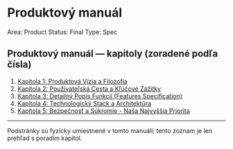 # Produktový manuál

Area: Product
Status: Final
Type: Spec

## Produktový manuál — kapitoly (zoradené podľa čísla)

1. [Kapitola 1: Produktová Vízia a Filozofia](Kapitola%201%20Produktov%C3%A1%20V%C3%ADzia%20a%20Filozofia%20eccce1561f1342ad9a6a4b3613c43783.md)
2. [Kapitola 2: Používateľská Cesta a Kľúčové Zážitky](Kapitola%202%20Pou%C5%BE%C3%ADvate%C4%BEsk%C3%A1%20Cesta%20a%20K%C4%BE%C3%BA%C4%8Dov%C3%A9%20Z%C3%A1%C5%BEitky%20d2192c80d7034715b62c53f7f59d1608.md)
3. [Kapitola 3: Detailný Popis Funkcií (Features Specification)](Kapitola%203%20Detailn%C3%BD%20Popis%20Funkci%C3%AD%20%28Features%20Specification%29%206e49bcc7f9244d91ba8350086a8ebd73.md)
4. [Kapitola 4: Technologický Stack a Architektúra](Kapitola%204%20Technologick%C3%BD%20Stack%20a%20Architekt%C3%BAra%205e615afa98a54d39a93fae523e08bc68.md)
5. [Kapitola 5: Bezpečnosť a Súkromie - Naša Najvyššia Priorita](Kapitola%205%20Bezpe%C4%8Dnos%C5%A5%20a%20S%C3%BAkromie%20-%20Na%C5%A1a%20Najvy%C5%A1%C5%A1ia%20%20e28e8abd38b4437a893ce7355586a7c3.md)

---

Podstránky sú fyzicky umiestnené v tomto manuáli; tento zoznam je len prehľad s poradím kapitol.
